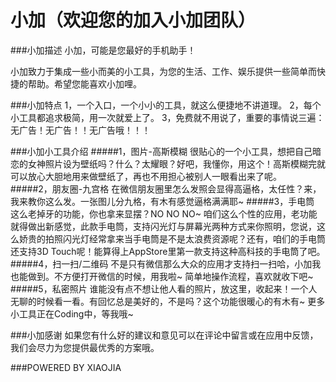 # 小加（欢迎您的加入小加团队）

###小加描述
小加，可能是您最好的手机助手！

小加致力于集成一些小而美的小工具，为您的生活、工作、娱乐提供一些简单而快捷的帮助。希望您能喜欢小加哩。

###小加特点
1，一个入口，一个小小的工具，就这么便捷地不讲道理。
2，每个小工具都追求极简，用一次就爱上了。
3，免费就不用说了，重要的事情说三遍：无广告！无广告！！无广告哦！！！

###小加小工具介绍
#####1，图片-高斯模糊
很贴心的一个小工具，想把自己暗恋的女神照片设为壁纸吗？什么？太耀眼？好吧，我懂你，用这个！高斯模糊完就可以放心大胆地用来做壁纸了，再也不用担心被别人一眼看出来了呢。
#####2，朋友圈-九宫格
在微信朋友圈里怎么发照会显得高逼格，太任性？来，我来教你这么发。一张图儿分九格，有木有感觉逼格满满耶~
#####3，手电筒
这么老掉牙的功能，你也拿来显摆？NO NO NO~ 咱们这么个性的应用，老功能就得做出新感觉，此款手电筒，支持闪光灯与屏幕光两种方式来你照明，您说，这么娇贵的拍照闪光灯经常拿来当手电筒是不是太浪费资源呢？还有，咱们的手电筒还支持3D Touch呢！能算得上AppStore里第一款支持这种高科技的手电筒了吧。
#####4，扫一扫/二维码
不是只有微信那么大众的应用才支持扫一扫哈，小加我也能做到。不方便打开微信的时候，用我啦~ 简单地操作流程，喜欢就收下吧~
#####5，私密照片
谁能没有点不想让他人看的照片，放这里，收起来！一个人无聊的时候看一看。有回忆总是美好的，不是吗？这个功能很暖心的有木有~
更多小工具正在Coding中，等我哦~

###小加感谢
如果您有什么好的建议和意见可以在评论中留言或在应用中反馈，我们会尽力为您提供最优秀的方案哦。

###POWERED BY XIAOJIA
